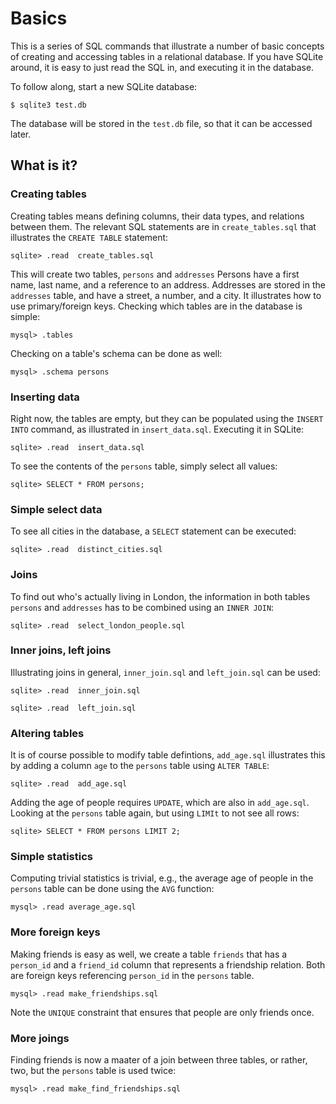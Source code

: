 # Basics

This is a series of SQL commands that illustrate a number of basic
concepts of creating and accessing tables in a relational database.  If
you have SQLite around, it is easy to just read the SQL in, and
executing it in the database.

To follow along, start a new SQLite database:
```
$ sqlite3 test.db
```
The database will be stored in the `test.db` file, so that it can be
accessed later.

## What is it?

### Creating tables

Creating tables means defining columns, their data types, and
relations between them.  The relevant SQL statements are in
`create_tables.sql` that illustrates the `CREATE TABLE` statement:

```
sqlite> .read  create_tables.sql
```

This will create two tables, `persons` and `addresses`  Persons have
a first name, last name, and a reference to an address.  Addresses
are stored in the `addresses` table, and have a street, a number, and
a city.  It illustrates how to use primary/foreign keys.
Checking which tables are in the database is simple:

```
mysql> .tables
```

Checking on a table's schema can be done as well:
```
mysql> .schema persons
```


### Inserting data

Right now, the tables are empty, but they can be populated using the
`INSERT INTO` command, as illustrated in `insert_data.sql`.  Executing
it in SQLite:

```
sqlite> .read  insert_data.sql
```

To see the contents of the `persons` table, simply select all values:

```
sqlite> SELECT * FROM persons;
```


### Simple select data

To see all cities in the database, a `SELECT` statement can be executed:

```
sqlite> .read  distinct_cities.sql
```


### Joins

To find out who's actually living in London, the information in both
tables `persons` and `addresses` has to be combined using an `INNER JOIN`:

```
sqlite> .read  select_london_people.sql
```


### Inner joins, left joins

Illustrating joins in general, `inner_join.sql` and `left_join.sql`
can be used:

```
sqlite> .read  inner_join.sql
```

```
sqlite> .read  left_join.sql
```


### Altering tables

It is of course possible to modify table defintions, `add_age.sql`
illustrates this by adding a column `age` to the `persons` table
using `ALTER TABLE`:

```
sqlite> .read  add_age.sql
```

Adding the age of people requires `UPDATE`, which are also in
`add_age.sql`.
Looking at the `persons` table again, but using `LIMIt` to not see
all rows:

```
sqlite> SELECT * FROM persons LIMIT 2;
```


### Simple statistics

Computing trivial statistics is trivial, e.g., the average age of
people in the `persons` table can be done using the `AVG` function:

```
mysql> .read average_age.sql
```


### More foreign keys

Making friends is easy as well, we create a table `friends` that
has a `person_id` and a `friend_id` column that represents a
friendship relation.  Both are foreign keys referencing `person_id`
in the `persons` table.

```
mysql> .read make_friendships.sql
```

Note the `UNIQUE` constraint that ensures that people are only friends
once.


### More joings

Finding friends is now a maater of a join between three tables, or
rather, two, but the `persons` table is used twice:

```
mysql> .read make_find_friendships.sql
```
